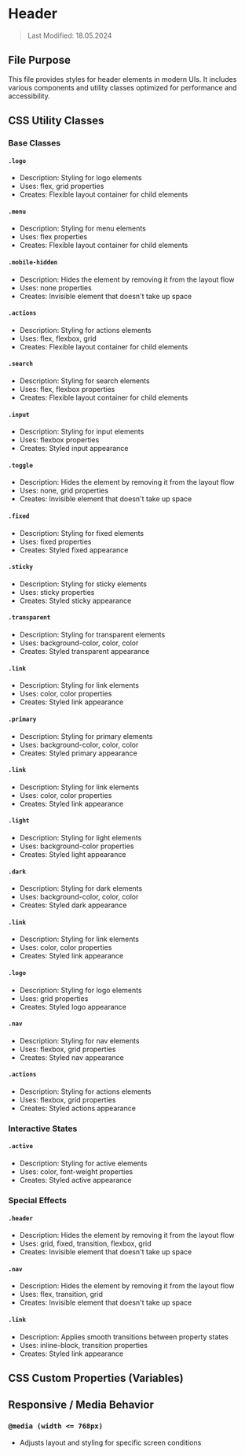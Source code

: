 # Header
> Last Modified: 18.05.2024

## File Purpose

This file provides styles for header elements in modern UIs. It includes various components and utility classes optimized for performance and accessibility.

## CSS Utility Classes

### Base Classes

#### `.logo`
- Description: Styling for logo elements
- Uses: flex, grid properties
- Creates: Flexible layout container for child elements

#### `.menu`
- Description: Styling for menu elements
- Uses: flex properties
- Creates: Flexible layout container for child elements

#### `.mobile-hidden`
- Description: Hides the element by removing it from the layout flow
- Uses: none properties
- Creates: Invisible element that doesn't take up space

#### `.actions`
- Description: Styling for actions elements
- Uses: flex, flexbox, grid
- Creates: Flexible layout container for child elements

#### `.search`
- Description: Styling for search elements
- Uses: flex, flexbox properties
- Creates: Flexible layout container for child elements

#### `.input`
- Description: Styling for input elements
- Uses: flexbox properties
- Creates: Styled input appearance

#### `.toggle`
- Description: Hides the element by removing it from the layout flow
- Uses: none, grid properties
- Creates: Invisible element that doesn't take up space

#### `.fixed`
- Description: Styling for fixed elements
- Uses: fixed properties
- Creates: Styled fixed appearance

#### `.sticky`
- Description: Styling for sticky elements
- Uses: sticky properties
- Creates: Styled sticky appearance

#### `.transparent`
- Description: Styling for transparent elements
- Uses: background-color, color, color
- Creates: Styled transparent appearance

#### `.link`
- Description: Styling for link elements
- Uses: color, color properties
- Creates: Styled link appearance

#### `.primary`
- Description: Styling for primary elements
- Uses: background-color, color, color
- Creates: Styled primary appearance

#### `.link`
- Description: Styling for link elements
- Uses: color, color properties
- Creates: Styled link appearance

#### `.light`
- Description: Styling for light elements
- Uses: background-color properties
- Creates: Styled light appearance

#### `.dark`
- Description: Styling for dark elements
- Uses: background-color, color, color
- Creates: Styled dark appearance

#### `.link`
- Description: Styling for link elements
- Uses: color, color properties
- Creates: Styled link appearance

#### `.logo`
- Description: Styling for logo elements
- Uses: grid properties
- Creates: Styled logo appearance

#### `.nav`
- Description: Styling for nav elements
- Uses: flexbox, grid properties
- Creates: Styled nav appearance

#### `.actions`
- Description: Styling for actions elements
- Uses: flexbox, grid properties
- Creates: Styled actions appearance

### Interactive States

#### `.active`
- Description: Styling for active elements
- Uses: color, font-weight properties
- Creates: Styled active appearance

### Special Effects

#### `.header`
- Description: Hides the element by removing it from the layout flow
- Uses: grid, fixed, transition, flexbox, grid
- Creates: Invisible element that doesn't take up space

#### `.nav`
- Description: Hides the element by removing it from the layout flow
- Uses: flex, transition, grid
- Creates: Invisible element that doesn't take up space

#### `.link`
- Description: Applies smooth transitions between property states
- Uses: inline-block, transition properties
- Creates: Styled link appearance

## CSS Custom Properties (Variables)



## Responsive / Media Behavior

### `@media (width <= 768px)`
- Adjusts layout and styling for specific screen conditions

